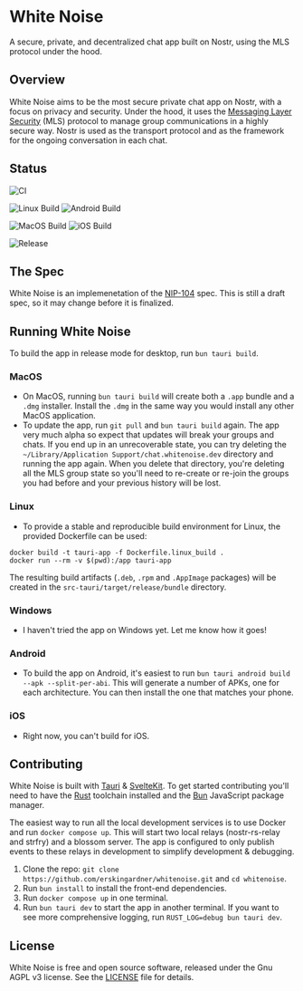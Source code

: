 # White Noise

A secure, private, and decentralized chat app built on Nostr, using the MLS protocol under the hood.

## Overview

White Noise aims to be the most secure private chat app on Nostr, with a focus on privacy and security. Under the hood, it uses the [Messaging Layer Security](https://www.rfc-editor.org/rfc/rfc9420.html) (MLS) protocol to manage group communications in a highly secure way. Nostr is used as the transport protocol and as the framework for the ongoing conversation in each chat.

## Status
![CI](https://github.com/erskingardner/whitenoise/actions/workflows/ci.yml/badge.svg?event=push)

![Linux Build](https://github.com/erskingardner/whitenoise/actions/workflows/build_linux.yml/badge.svg?event=push) ![Android Build](https://github.com/erskingardner/whitenoise/actions/workflows/build_android.yml/badge.svg?event=push)

![MacOS Build](https://github.com/erskingardner/whitenoise/actions/workflows/build_macos.yml/badge.svg?event=push) ![iOS Build](https://github.com/erskingardner/whitenoise/actions/workflows/build_ios.yml/badge.svg?event=push)

![Release](https://github.com/erskingardner/whitenoise/actions/workflows/release.yml/badge.svg?event=push)

## The Spec

White Noise is an implemenetation of the [NIP-104](https://github.com/nostr-protocol/nips/pull/1427) spec. This is still a draft spec, so it may change before it is finalized.

## Running White Noise

To build the app in release mode for desktop, run `bun tauri build`.

### MacOS

- On MacOS, running `bun tauri build` will create both a `.app` bundle and a `.dmg` installer. Install the `.dmg` in the same way you would install any other MacOS application.
- To update the app, run `git pull` and `bun tauri build` again. The app very much alpha so expect that updates will break your groups and chats. If you end up in an unrecoverable state, you can try deleting the `~/Library/Application Support/chat.whitenoise.dev` directory and running the app again. When you delete that directory, you're deleting all the MLS group state so you'll need to re-create or re-join the groups you had before and your previous history will be lost.

### Linux

- To provide a stable and reproducible build environment for Linux, the provided Dockerfile can be used:
```
docker build -t tauri-app -f Dockerfile.linux_build .
docker run --rm -v $(pwd):/app tauri-app
```
The resulting build artifacts (`.deb`, `.rpm` and `.AppImage` packages) will be created in the `src-tauri/target/release/bundle` directory.

### Windows

- I haven't tried the app on Windows yet. Let me know how it goes!

### Android

- To build the app on Android, it's easiest to run `bun tauri android build --apk --split-per-abi`. This will generate a number of APKs, one for each architecture. You can then install the one that matches your phone.

### iOS

- Right now, you can't build for iOS.

## Contributing

White Noise is built with [Tauri](https://tauri.app/) & [SvelteKit](https://kit.svelte.dev/). To get started contributing you'll need to have the [Rust](https://www.rust-lang.org/tools/install) toolchain installed and the [Bun](https://bun.sh/docs/installation) JavaScript package manager.

The easiest way to run all the local development services is to use Docker and run `docker compose up`. This will start two local relays (nostr-rs-relay and strfry) and a blossom server. The app is configured to only publish events to these relays in development to simplify development & debugging.

1. Clone the repo: `git clone https://github.com/erskingardner/whitenoise.git` and `cd whitenoise`.
1. Run `bun install` to install the front-end dependencies.
1. Run `docker compose up` in one terminal.
1. Run `bun tauri dev` to start the app in another terminal. If you want to see more comprehensive logging, run `RUST_LOG=debug bun tauri dev`.

## License

White Noise is free and open source software, released under the Gnu AGPL v3 license. See the [LICENSE](LICENSE) file for details.
